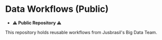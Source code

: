 # Data Workflows (Public)

- **:warning: Public Repository :warning:**

This repository holds reusable workflows from Jusbrasil's Big Data Team.
